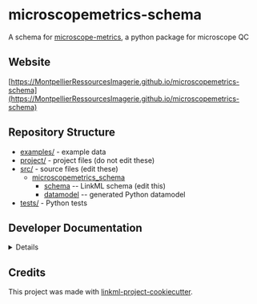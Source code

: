 # microscopemetrics-schema

A schema for [microscope-metrics](https://github.com/MontpellierRessourcesImagerie/microscope-metrics), a python package for microscope QC

## Website

[https://MontpellierRessourcesImagerie.github.io/microscopemetrics-schema](https://MontpellierRessourcesImagerie.github.io/microscopemetrics-schema)

## Repository Structure

* [examples/](examples/) - example data
* [project/](project/) - project files (do not edit these)
* [src/](src/) - source files (edit these)
  * [microscopemetrics_schema](src/microscopemetrics_schema)
    * [schema](src/microscopemetrics_schema/schema) -- LinkML schema
      (edit this)
    * [datamodel](src/microscopemetrics_schema/datamodel) -- generated
      Python datamodel
* [tests/](tests/) - Python tests

## Developer Documentation

<details>
To run commands you may use good old make or the command runner [just](https://github.com/casey/just/) which is a better choice on Windows.
Use the `make` command or `duty` commands to generate project artefacts:
* `make help` or `just --list`: list all pre-defined tasks
* `make all` or `just all`: make everything
* `make deploy` or `just deploy`: deploys site
</details>

## Credits

This project was made with
[linkml-project-cookiecutter](https://github.com/linkml/linkml-project-cookiecutter).
